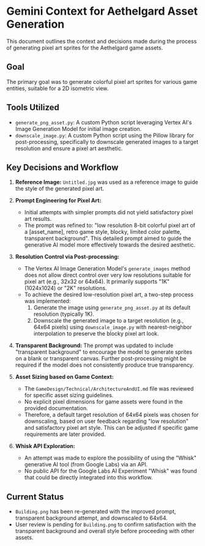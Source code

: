 # Gemini Context for Aethelgard Asset Generation

This document outlines the context and decisions made during the process of generating pixel art sprites for the Aethelgard game assets.

## Goal
The primary goal was to generate colorful pixel art sprites for various game entities, suitable for a 2D isometric view.

## Tools Utilized
- `generate_png_asset.py`: A custom Python script leveraging Vertex AI's Image Generation Model for initial image creation.
- `downscale_image.py`: A custom Python script using the Pillow library for post-processing, specifically to downscale generated images to a target resolution and ensure a pixel art aesthetic.

## Key Decisions and Workflow

1.  **Reference Image:** `Untitled.jpg` was used as a reference image to guide the style of the generated pixel art.

2.  **Prompt Engineering for Pixel Art:**
    -   Initial attempts with simpler prompts did not yield satisfactory pixel art results.
    -   The prompt was refined to: "low resolution 8-bit colorful pixel art of a [asset_name], retro game style, blocky, limited color palette, transparent background". This detailed prompt aimed to guide the generative AI model more effectively towards the desired aesthetic.

3.  **Resolution Control via Post-processing:**
    -   The Vertex AI Image Generation Model's `generate_images` method does not allow direct control over very low resolutions suitable for pixel art (e.g., 32x32 or 64x64). It primarily supports "1K" (1024x1024) or "2K" resolutions.
    -   To achieve the desired low-resolution pixel art, a two-step process was implemented:
        1.  Generate the image using `generate_png_asset.py` at its default resolution (typically 1K).
        2.  Downscale the generated image to a target resolution (e.g., 64x64 pixels) using `downscale_image.py` with nearest-neighbor interpolation to preserve the blocky pixel art look.

4.  **Transparent Background:** The prompt was updated to include "transparent background" to encourage the model to generate sprites on a blank or transparent canvas. Further post-processing might be required if the model does not consistently produce true transparency.

5.  **Asset Sizing based on Game Context:**
    -   The `GameDesign/Technical/ArchitectureAndUI.md` file was reviewed for specific asset sizing guidelines.
    -   No explicit pixel dimensions for game assets were found in the provided documentation.
    -   Therefore, a default target resolution of 64x64 pixels was chosen for downscaling, based on user feedback regarding "low resolution" and satisfactory pixel art style. This can be adjusted if specific game requirements are later provided.

6.  **Whisk API Exploration:**
    -   An attempt was made to explore the possibility of using the "Whisk" generative AI tool (from Google Labs) via an API.
    -   No public API for the Google Labs AI Experiment "Whisk" was found that could be directly integrated into this workflow.

## Current Status
-   `Building.png` has been re-generated with the improved prompt, transparent background attempt, and downscaled to 64x64.
-   User review is pending for `Building.png` to confirm satisfaction with the transparent background and overall style before proceeding with other assets.

